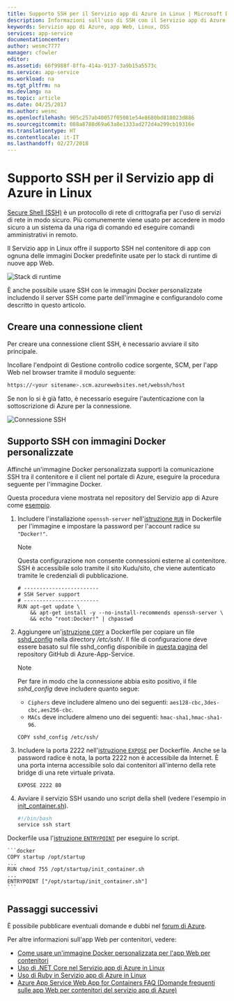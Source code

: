 ```yaml
---
title: Supporto SSH per il Servizio app di Azure in Linux | Microsoft Docs
description: Informazioni sull'uso di SSH con il Servizio app di Azure in Linux.
keywords: Servizio app di Azure, app Web, Linux, OSS
services: app-service
documentationcenter: 
author: wesmc7777
manager: cfowler
editor: 
ms.assetid: 66f9988f-8ffa-414a-9137-3a9b15a5573c
ms.service: app-service
ms.workload: na
ms.tgt_pltfrm: na
ms.devlang: na
ms.topic: article
ms.date: 04/25/2017
ms.author: wesmc
ms.openlocfilehash: 905c257ab40057f05081e54e8680bd818023d886
ms.sourcegitcommit: 088a8788d69a63a8e1333ad272d4a299cb19316e
ms.translationtype: HT
ms.contentlocale: it-IT
ms.lasthandoff: 02/27/2018
---
```

# <a name="ssh-support-for-azure-app-service-on-linux"></a>Supporto SSH per il Servizio app di Azure in Linux

[Secure Shell (SSH)](https://en.wikipedia.org/wiki/Secure_Shell) è un protocollo di rete di crittografia per l'uso di servizi di rete in modo sicuro. Più comunemente viene usato per accedere in modo sicuro a un sistema da una riga di comando ed eseguire comandi amministrativi in remoto.

Il Servizio app in Linux offre il supporto SSH nel contenitore di app con ognuna delle immagini Docker predefinite usate per lo stack di runtime di nuove app Web.

![Stack di runtime](./media/app-service-linux-ssh-support/app-service-linux-runtime-stack.png)

È anche possibile usare SSH con le immagini Docker personalizzate includendo il server SSH come parte dell'immagine e configurandolo come descritto in questo articolo.

## <a name="making-a-client-connection"></a>Creare una connessione client

Per creare una connessione client SSH, è necessario avviare il sito principale.

Incollare l'endpoint di Gestione controllo codice sorgente, SCM, per l'app Web nel browser tramite il modulo seguente:

```bash
https://<your sitename>.scm.azurewebsites.net/webssh/host
```

Se non lo si è già fatto, è necessario eseguire l'autenticazione con la sottoscrizione di Azure per la connessione.

![Connessione SSH](./media/app-service-linux-ssh-support/app-service-linux-ssh-connection.png)

## <a name="ssh-support-with-custom-docker-images"></a>Supporto SSH con immagini Docker personalizzate

Affinché un'immagine Docker personalizzata supporti la comunicazione SSH tra il contenitore e il client nel portale di Azure, eseguire la procedura seguente per l'immagine Docker.

Questa procedura viene mostrata nel repository del Servizio app di Azure come [esempio](https://github.com/Azure-App-Service/node/blob/master/6.9.3/).

1. Includere l'installazione `openssh-server` nell'[istruzione `RUN`](https://docs.docker.com/engine/reference/builder/#run) in Dockerfile per l'immagine e impostare la password per l'account radice su `"Docker!"`.

    > [!NOTE]
    > Questa configurazione non consente connessioni esterne al contenitore. SSH è accessibile solo tramite il sito Kudu/sito, che viene autenticato tramite le credenziali di pubblicazione.

    ```docker
    # ------------------------
    # SSH Server support
    # ------------------------
    RUN apt-get update \
        && apt-get install -y --no-install-recommends openssh-server \
        && echo "root:Docker!" | chpasswd
    ```

1. Aggiungere un'[istruzione `COPY`](https://docs.docker.com/engine/reference/builder/#copy) a Dockerfile per copiare un file [sshd_config](http://man.openbsd.org/sshd_config) nella directory */etc/ssh/*. Il file di configurazione deve essere basato sul file sshd_config disponibile in [questa pagina](https://github.com/Azure-App-Service/node/blob/master/8.2.1/sshd_config) del repository GitHub di Azure-App-Service.

    > [!NOTE]
    > Per fare in modo che la connessione abbia esito positivo, il file *sshd_config* deve includere quanto segue: 
    > * `Ciphers` deve includere almeno uno dei seguenti: `aes128-cbc,3des-cbc,aes256-cbc`.
    > * `MACs` deve includere almeno uno dei seguenti: `hmac-sha1,hmac-sha1-96`.

    ```docker
    COPY sshd_config /etc/ssh/
    ```

1. Includere la porta 2222 nell'[istruzione `EXPOSE`](https://docs.docker.com/engine/reference/builder/#expose) per Dockerfile. Anche se la password radice è nota, la porta 2222 non è accessibile da Internet. È una porta interna accessibile solo dai contenitori all'interno della rete bridge di una rete virtuale privata.

    ```docker
    EXPOSE 2222 80
    ```

1. Avviare il servizio SSH usando uno script della shell (vedere l'esempio in [init_container.sh](https://github.com/Azure-App-Service/node/blob/master/6.9.3/startup/init_container.sh)).

    ```bash
    #!/bin/bash
    service ssh start
    ```

Dockerfile usa l'[istruzione `ENTRYPOINT`](https://docs.docker.com/engine/reference/builder/#entrypoint) per eseguire lo script.

    ```docker
    COPY startup /opt/startup
    ...
    RUN chmod 755 /opt/startup/init_container.sh
    ...
    ENTRYPOINT ["/opt/startup/init_container.sh"]
    ```

## <a name="next-steps"></a>Passaggi successivi

È possibile pubblicare eventuali domande e dubbi nel [forum di Azure](https://social.msdn.microsoft.com/forums/azure/home?forum=windowsazurewebsitespreview).

Per altre informazioni sull'app Web per contenitori, vedere:

* [Come usare un'immagine Docker personalizzata per l'app Web per contenitori](quickstart-docker-go.md)
* [Uso di .NET Core nel Servizio app di Azure in Linux](quickstart-dotnetcore.md)
* [Uso di Ruby in Servizio app di Azure in Linux](quickstart-ruby.md)
* [Azure App Service Web App for Containers FAQ (Domande frequenti sulle app Web per contenitori del servizio app di Azure)](app-service-linux-faq.md)